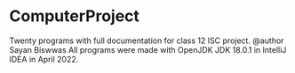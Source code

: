 # ComputerProject
Twenty programs with full documentation for class 12 ISC project.
@author Sayan Biswwas
All programs were made with OpenJDK JDK 18.0.1 in IntelliJ IDEA in April 2022.
